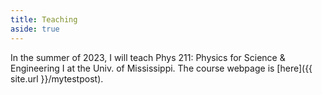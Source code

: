 ```yaml
---
title: Teaching
aside: true
---
```



In the summer of 2023, I will teach Phys 211: Physics for Science & Engineering I at the Univ. of Mississippi. 
The course webpage is  [here]({{ site.url }}/mytestpost). 
